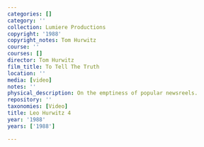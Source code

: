 ```yaml
---
categories: []
category: ''
collection: Lumiere Productions
copyright: '1988'
copyright_notes: Tom Hurwitz
course: ''
courses: []
director: Tom Hurwitz
film_title: To Tell The Truth
location: ''
media: [video]
notes: ''
physical_description: On the emptiness of popular newsreels.
repository: ''
taxonomies: [Video]
title: Leo Hurwitz 4
year: '1988'
years: ['1988']

---
```

